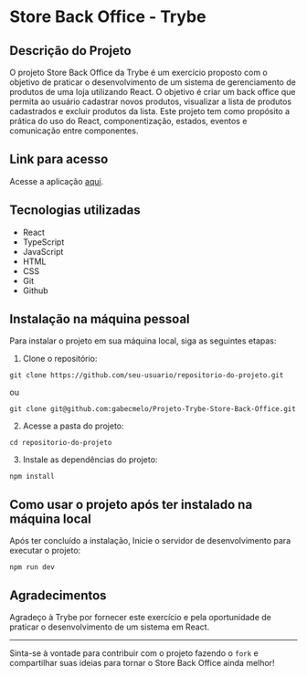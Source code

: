 # Store Back Office - Trybe

## Descrição do Projeto

O projeto Store Back Office da Trybe é um exercício proposto com o objetivo de praticar o desenvolvimento de um sistema de gerenciamento de produtos de uma loja utilizando React. O objetivo é criar um back office que permita ao usuário cadastrar novos produtos, visualizar a lista de produtos cadastrados e excluir produtos da lista. Este projeto tem como propósito a prática do uso do React, componentização, estados, eventos e comunicação entre componentes.

## Link para acesso

Acesse a aplicação [aqui](https://gabecmelo.github.io/Projeto-Trybe-Store-Back-Office).

## Tecnologias utilizadas

*   React
*   TypeScript
*   JavaScript
*   HTML
*   CSS
*   Git
*   Github   

## Instalação na máquina pessoal

Para instalar o projeto em sua máquina local, siga as seguintes etapas:

1.  Clone o repositório:

<!---->

    git clone https://github.com/seu-usuario/repositorio-do-projeto.git

ou

<!---->

    git clone git@github.com:gabecmelo/Projeto-Trybe-Store-Back-Office.git

2.  Acesse a pasta do projeto:

<!---->

    cd repositorio-do-projeto

3.  Instale as dependências do projeto:

<!---->

    npm install

## Como usar o projeto após ter instalado na máquina local

Após ter concluído a instalação, Inicie o servidor de desenvolvimento para executar o projeto:

<!---->

    npm run dev

## Agradecimentos

Agradeço à Trybe por fornecer este exercício e pela oportunidade de praticar o desenvolvimento de um sistema em React.

***

Sinta-se à vontade para contribuir com o projeto fazendo o `fork` e compartilhar suas ideias para tornar o Store Back Office ainda melhor!
